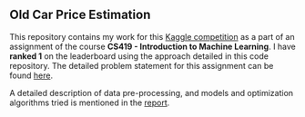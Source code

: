 ## Old Car Price Estimation

This repository contains my work for this [Kaggle competition](https://www.kaggle.com/c/cs419-assgmt1-20-21/) as a part of an assignment of the course **CS419 - Introduction to Machine Learning**. I have **ranked 1** on the leaderboard using the approach detailed in this code repository. The detailed problem statement for this assignment can be found [here](./assignment_PS.pdf).


A detailed description of data pre-processing, and models and optimization algorithms tried is mentioned in the [report](./report.pdf).